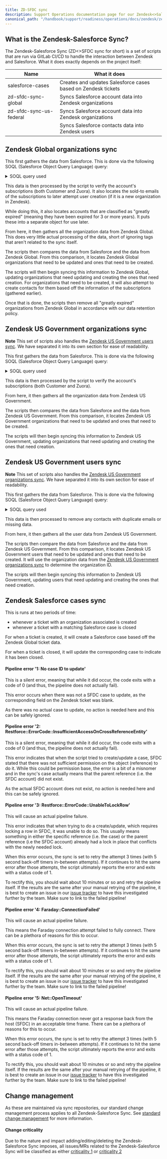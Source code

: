```yaml
---
title: ZD-SFDC sync
description: Support Operations documentation page for our Zendesk<>Salesforce Sync
canonical_path: "/handbook/support/readiness/operations/docs/zendesk/zendesk_salesforce_sync"
---
```


## What is the Zendesk-Salesforce Sync?

The Zendesk-Salesforce Sync (ZD<>SFDC sync for short) is a set of scripts that
are run via GitLab CI/CD to handle the interaction between Zendesk and
Salesforce. What it does exactly depends on the project itself:

| Name                    | What it does |
|-------------------------|--------------|
| salesforce-cases        | Creates and updates Salesforce cases based on Zendesk tickets |
| zd-sfdc-sync-global     | Syncs Salesforce account data into Zendesk organizations      |
| zd-sfdc-sync-us-federal | Syncs Salesforce account data into Zendesk organizations      |
|                         | Syncs Salesforce contacts data into Zendesk users             |

## Zendesk Global organizations sync

This first gathers the data from Salesforce. This is done via the following SOQL
(Salesforce Object Query Language) query:

<details>
<summary>SOQL query used</summary>

```sql
SELECT
  Account_ID_18__c,
  Name,
  Type,
  Ultimate_Parent_Sales_Segment_Employees__c,
  Account_Owner_Calc__c,
  Technical_Account_Manager_Name__c,
  GS_Health_Score_Color__c,
  Restricted_Account__c,
  Solutions_Architect_Lookup__r.Name,
  Account_Demographics_Geo__c,
  Latest_Sold_To_Contact__r.Email,
  Latest_Sold_To_Contact__r.Name,
  Partner_Track__c,
  Partners_Partner_Type__c,
  (
    SELECT
      Id,
      Name,
      Zuora__ProductName__c,
      Zuora__EffectiveEndDate__c,
      Zuora__Quantity__c,
      Zuora__TotalContractValue__c,
      Subscription_Status__c
    FROM Zuora__R00N40000001lGjTEAU__r
    WHERE
      Zuora__EffectiveEndDate__c != NULL
  )
FROM Account
WHERE
  Type IN ('Customer', 'Former Customer') OR
  (
    Type = 'Partner' AND
    Partners_Partner_Status__c IN ('Authorized', 'Former') AND
    Partners_Partner_Type__c IN ('Alliance', 'Channel') AND
    Partner_Track__c IN ('Open', 'Select', 'Technology')
  )
```

</details>

This data is then processed by the script to verify the account's subscriptions
(both Customer and Zuora). It also locates the sold-to emails of the
subscriptions to later attempt user creation (if it is a new organization in
Zendesk).

While doing this, it also locates accounts that are classified as "greatly
expired" (meaning they have been expired for 3 or more years). It puts these
into a separate object for use later.

From here, it then gathers all the organization data from Zendesk Global. This
does very little actual processing of the data, short of ignoring tags that
aren't related to the sync itself.

The scripts then compares the data from Salesforce and the data from Zendesk
Global. From this comparison, it locates Zendesk Global organizations that need
to be updated and ones that need to be created.

The scripts will then begin syncing this information to Zendesk Global, updating
organizations that need updating and creating the ones that need creation. For
organizations that need to be created, it will also attempt to create contacts
for them based off the information of the subscriptions (gathered earlier).

Once that is done, the scripts then remove all "greatly expired" organizations
from Zendesk Global in accordance with our data retention policy.

## Zendesk US Government organizations sync

**Note** This set of scripts also handles the
[Zendesk US Government users sync](#zendesk-us-government-users-sync). We have
separated it into its own section for ease of readability.

This first gathers the data from Salesforce. This is done via the following SOQL
(Salesforce Object Query Language) query:

<details>
<summary>SOQL query used</summary>

```sql
SELECT
  Account_ID_18__c,
  Name,
  Ultimate_Parent_Sales_Segment_Employees__c,
  Account_Owner_Calc__c,
  Technical_Account_Manager_Name__c,
  GS_Health_Score_Color__c,
  Restricted_Account__c,
  Solutions_Architect_Lookup__r.Name,
  (
    SELECT
      Id,
      Name,
      Zuora__ProductName__c,
      Zuora__EffectiveEndDate__c,
      Zuora__Quantity__c,
      Zuora__TotalContractValue__c,
      Subscription_Status__c
    FROM Zuora__R00N40000001lGjTEAU__r
  )
FROM Account
WHERE
  (
    Account_Demographics_Territory__c LIKE 'PUBSEC%' AND
    Account_Demographics_Territory__c != 'PUBSEC_' AND
    (
      NOT Account_Demographics_Territory__c LIKE '%SLED%'
    )
  ) OR
  Support_Instance__c = 'federal-support'
```

</details>

This data is then processed by the script to verify the account's subscriptions
(both Customer and Zuora).

From here, it then gathers all the organization data from Zendesk US Government.

The scripts then compares the data from Salesforce and the data from Zendesk
US Government. From this comparison, it locates Zendesk US Government
organizations that need to be updated and ones that need to be created.

The scripts will then begin syncing this information to Zendesk US Government,
updating organizations that need updating and creating the ones that need
creation.

## Zendesk US Government users sync

**Note** This set of scripts also handles the
[Zendesk US Government organizations sync](#zendesk-us-government-organizations-sync).
We have separated it into its own section for ease of readability.

This first gathers the data from Salesforce. This is done via the following SOQL
(Salesforce Object Query Language) query:

<details>
<summary>SOQL query used</summary>

```sql
SELECT
  Name,
  Email,
  Account.Account_ID_18__c,
  Account.Name
FROM Contact
WHERE
  Inactive_Contact__c = false AND
  Name != '' AND
  Email != '' AND
  (
    NOT Email LIKE '%gitlab.com'
  ) AND
  (
    (
      Account.Account_Demographics_Territory__c LIKE 'PUBSEC%' AND
      Account.Account_Demographics_Territory__c != 'PUBSEC_' AND
      (
        NOT Account.Account_Demographics_Territory__c LIKE '%SLED%'
      )
    ) OR
    Account.Support_Instance__c = 'federal-support'
  )
```

</details>

This data is then processed to remove any contacts with duplicate emails or
missing data.

From here, it then gathers all the user data from Zendesk US Government.

The scripts then compare the data from Salesforce and the data from Zendesk US
Government. From this comparison, it locates Zendesk US Government users that
need to be updated and ones that need to be created. It will use the
organization data from the
[Zendesk US Government organizations sync](#zendesk-us-government-organizations-sync)
to determine the organization ID.

The scripts will then begin syncing this information to Zendesk US Government,
updating users that need updating and creating the ones that need creation.

## Zendesk Salesforce cases sync

This is runs at two periods of time:

- whenever a ticket with an organization associated is created
- whenever a ticket with a matching Salesforce case is closed

For when a ticket is created, it will create a Salesforce case based off the
Zendesk Global ticket data.

For when a ticket is closed, it will update the corresponding case to indicate
it has been closed.

#### Pipeline error '1: No case ID to update'

This is a silent error, meaning that while it did occur, the code exits with a
code of 0 (and thus, the pipeline does not actually fail).

This error occurs when there was not a SFDC case to update, as the corresponding
field on the Zendesk ticket was blank.

As there was no actual case to update, no action is needed here and this can be
safely ignored.

#### Pipeline error '2: Restforce::ErrorCode::InsufficientAccessOnCrossReferenceEntity'

This is a silent error, meaning that while it did occur, the code exits with a
code of 0 (and thus, the pipeline does not actually fail).

This error indicates that when the script tried to create/update a case, SFDC
stated that there was not sufficient permission on the object (reference) to do
it. While this could be permission base, the error is a bit of a misnomer and in
the sync's case actually means that the parent reference (i.e. the SFDC account)
did not exist.

As the actual SFDC account does not exist, no action is needed here and this can
be safely ignored.

#### Pipeline error '3: Restforce::ErrorCode::UnableToLockRow'

This will cause an actual pipeline failure.

This error indicates that when trying to do a create/update, which requires
locking a row in SFDC, it was unable to do so. This usually means something
in either the specific reference (i.e. the case) or the parent reference (i.e
the SFDC account) already had a lock in place that conflicts with the newly
needed lock.

When this error occurs, the sync is set to retry the attempt 3 times (with 5
second back-off timers in-between attempts). If it continues to hit the same
error after those attempts, the script ultimately reports the error and exits
with a status code of 1.

To rectify this, you should wait about 10 minutes or so and retry the pipeline
itself. If the results are the same after your manual retrying of the pipeline,
it is best to create an issue in our
[issue tracker](https://gitlab.com/gitlab-com/support/support-ops/support-ops-project/-/issues/new)
to have this investigated further by the team. Make sure to link to the failed
pipeline!

#### Pipeline error '4: Faraday::ConnectionFailed'

This will cause an actual pipeline failure.

This means the Faraday connection attempt failed to fully connect. There can be
a plethora of reasons for this to occur.

When this error occurs, the sync is set to retry the attempt 3 times (with 5
second back-off timers in-between attempts). If it continues to hit the same
error after those attempts, the script ultimately reports the error and exits
with a status code of 1.

To rectify this, you should wait about 10 minutes or so and retry the pipeline
itself. If the results are the same after your manual retrying of the pipeline,
it is best to create an issue in our
[issue tracker](https://gitlab.com/gitlab-com/support/support-ops/support-ops-project/-/issues/new)
to have this investigated further by the team. Make sure to link to the failed
pipeline!

#### Pipeline error '5: Net::OpenTimeout'

This will cause an actual pipeline failure.

This means the Faraday connection never got a response back from the host (SFDC)
in an acceptable time frame. There can be a plethora of reasons for this to
occur.

When this error occurs, the sync is set to retry the attempt 3 times (with 5
second back-off timers in-between attempts). If it continues to hit the same
error after those attempts, the script ultimately reports the error and exits
with a status code of 1.

To rectify this, you should wait about 10 minutes or so and retry the pipeline
itself. If the results are the same after your manual retrying of the pipeline,
it is best to create an issue in our
[issue tracker](https://gitlab.com/gitlab-com/support/support-ops/support-ops-project/-/issues/new)
to have this investigated further by the team. Make sure to link to the failed
pipeline!

## Change management

As these are maintained via sync repositories, our standard change management
process applies to all Zendesk-Salesforce Sync. See
[standard change management](/handbook/support/readiness/operations/docs/change_management#standard-change-management)
for more information.

#### Change criticality

Due to the nature and impact adding/editing/deleting the Zendesk-Salesforce Sync
imposes, all issues/MRs related to the Zendesk-Salesforce Sync will be
classified as either
[criticality 1](/handbook/support/readiness/operations/docs/change_criticalities#criticality-1)
or
[criticality 2](/handbook/support/readiness/operations/docs/change_criticalities#criticality-2)
